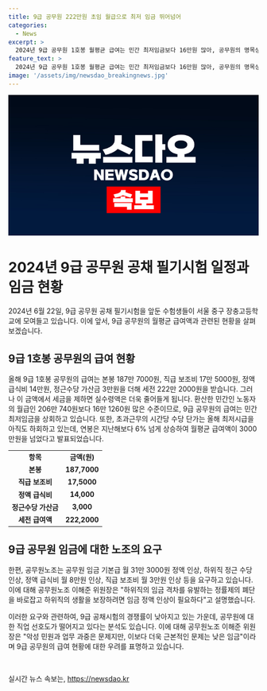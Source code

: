 ```yaml
---
title: 9급 공무원 222만원 초임 월급으로 최저 임금 뛰어넘어
categories:
  - News
excerpt: >
  2024년 9급 공무원 1호봉 월평균 급여는 민간 최저임금보다 16만원 많아, 공무원의 명목상 월 수령액은 222만 2000원이지만, 세금을 제하면 더 많이 줄어든다. 올해 최저시급을 기준으로 하면 공무원이 노동자보다 16만 1260원 더 많이 받지만, 내년 최저시급 인상으로 차이는 줄어들 것으로 보인다. 하지만 초과근무 시간당 수당은 최저시급보다도 낮으며, 하위직 공무원의 보수가 여전히 부족한 상황이라는 비판이 나오고 있다. 9급 공채 경쟁률은 낮아지고 있으며, 공무원노조는 임금 및 처우 개선을 요구하고 있다.
feature_text: >
  2024년 9급 공무원 1호봉 월평균 급여는 민간 최저임금보다 16만원 많아, 공무원의 명목상 월 수령액은 222만 2000원이지만, 세금을 제하면 더 많이 줄어든다. 올해 최저시급을 기준으로 하면 공무원이 노동자보다 16만 1260원 더 많이 받지만, 내년 최저시급 인상으로 차이는 줄어들 것으로 보인다. 하지만 초과근무 시간당 수당은 최저시급보다도 낮으며, 하위직 공무원의 보수가 여전히 부족한 상황이라는 비판이 나오고 있다. 9급 공채 경쟁률은 낮아지고 있으며, 공무원노조는 임금 및 처우 개선을 요구하고 있다.
image: '/assets/img/newsdao_breakingnews.jpg'
---
```


<p><img src="/assets/img/newsdao_breakingnews.jpg" alt="ontimetimes 속보" /></p>

<h1 data-ke-size="size24">2024년 9급 공무원 공채 필기시험 일정과 임금 현황</h1>

<p>2024년 6월 22일, 9급 공무원 공채 필기시험을 앞둔 수험생들이 서울 중구 장충고등학교에 모여들고 있습니다. 이에 앞서, 9급 공무원의 월평균 급여액과 관련된 현황을 살펴보겠습니다.</p>

<h2 data-ke-size="size26">9급 1호봉 공무원의 급여 현황</h2>

<p data-ke-size="size16">올해 9급 1호봉 공무원의 급여는 본봉 187만 7000원, 직급 보조비 17만 5000원, 정액 급식비 14만원, 정근수당 가산금 3만원을 더해 세전 222만 2000원을 받습니다. 그러나 이 금액에서 세금을 제하면 실수령액은 더욱 줄어들게 됩니다. 환산한 민간인 노동자의 월급인 206만 740원보다 16만 1260원 많은 수준이므로, 9급 공무원의 급여는 민간 최저임금을 상회하고 있습니다. 또한, 초과근무의 시간당 수당 단가는 올해 최저시급을 아직도 하회하고 있는데, 연봉은 지난해보다 6% 넘게 상승하여 월평균 급여액이 3000만원을 넘었다고 발표되었습니다.</p>

<table>
  <tr>
    <td style="text-align: center; height: 17px;"><b>항목</b></td>
    <td style="text-align: center; height: 17px;"><b>금액(원)</b></td>
  </tr>
  <tr>
    <td style="text-align: center; height: 17px;"><b>본봉</b></td>
    <td style="text-align: center; height: 17px;"><b>187,7000</b></td>
  </tr>
  <tr>
    <td style="text-align: center; height: 17px;"><b>직급 보조비</b></td>
    <td style="text-align: center; height: 17px;"><b>17,5000</b></td>
  </tr>
  <tr>
    <td style="text-align: center; height: 17px;"><b>정액 급식비</b></td>
    <td style="text-align: center; height: 17px;"><b>14,000</b></td>
  </tr>
  <tr>
    <td style="text-align: center; height: 17px;"><b>정근수당 가산금</b></td>
    <td style="text-align: center; height: 17px;"><b>3,000</b></td>
  </tr>
  <tr>
    <td style="text-align: center; height: 17px;"><b>세전 급여액</b></td>
    <td style="text-align: center; height: 17px;"><b>222,2000</b></td>
  </tr>
</table>

<h2 data-ke-size="size26">9급 공무원 임금에 대한 노조의 요구</h2>

<p data-ke-size="size16">한편, 공무원노조는 공무원 임금 기본급 월 31만 3000원 정액 인상, 하위직 정근 수당 인상, 정액 급식비 월 8만원 인상, 직급 보조비 월 3만원 인상 등을 요구하고 있습니다. 이에 대해 공무원노조 이해준 위원장은 "하위직의 임금 격차를 유발하는 정률제의 폐단을 바로잡고 하위직의 생활을 보장하려면 임금 정액 인상이 필요하다"고 설명했습니다.</p>

<p data-ke-size="size16">이러한 요구와 관련하여, 9급 공채시험의 경쟁률이 낮아지고 있는 가운데, 공무원에 대한 직업 선호도가 떨어지고 있다는 분석도 있습니다. 이에 대해 공무원노조 이해준 위원장은 "악성 민원과 업무 과중은 문제지만, 이보다 더욱 근본적인 문제는 낮은 임금"이라며 9급 공무원의 급여 현황에 대한 우려를 표명하고 있습니다.</p>

<p data-ke-size="size16">&nbsp;</p>
실시간 뉴스 속보는, <a href="https://newsdao.kr" rel="dofollow">https://newsdao.kr</a>


